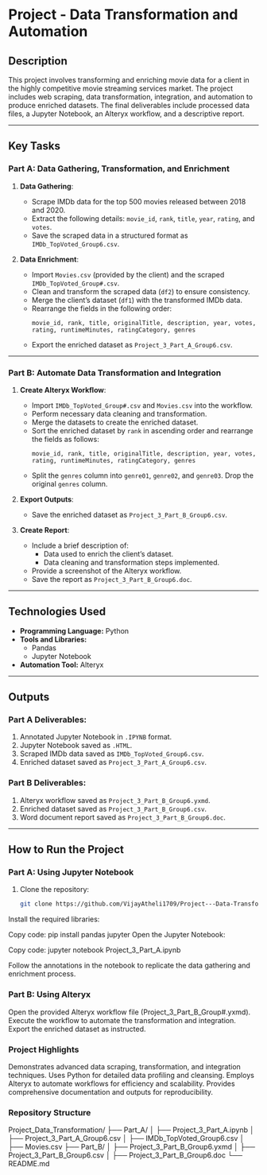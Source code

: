 # Project - Data Transformation and Automation

## Description
This project involves transforming and enriching movie data for a client in the highly competitive movie streaming services market. The project includes web scraping, data transformation, integration, and automation to produce enriched datasets. The final deliverables include processed data files, a Jupyter Notebook, an Alteryx workflow, and a descriptive report.

---

## Key Tasks

### **Part A: Data Gathering, Transformation, and Enrichment**
1. **Data Gathering**:
   - Scrape IMDb data for the top 500 movies released between 2018 and 2020.
   - Extract the following details: `movie_id`, `rank`, `title`, `year`, `rating`, and `votes`.
   - Save the scraped data in a structured format as `IMDb_TopVoted_Group6.csv`.

2. **Data Enrichment**:
   - Import `Movies.csv` (provided by the client) and the scraped `IMDb_TopVoted_Group#.csv`.
   - Clean and transform the scraped data (`df2`) to ensure consistency.
   - Merge the client’s dataset (`df1`) with the transformed IMDb data.
   - Rearrange the fields in the following order:
     ```
     movie_id, rank, title, originalTitle, description, year, votes, rating, runtimeMinutes, ratingCategory, genres
     ```
   - Export the enriched dataset as `Project_3_Part_A_Group6.csv`.

---

### **Part B: Automate Data Transformation and Integration**
1. **Create Alteryx Workflow**:
   - Import `IMDb_TopVoted_Group#.csv` and `Movies.csv` into the workflow.
   - Perform necessary data cleaning and transformation.
   - Merge the datasets to create the enriched dataset.
   - Sort the enriched dataset by `rank` in ascending order and rearrange the fields as follows:
     ```
     movie_id, rank, title, originalTitle, description, year, votes, rating, runtimeMinutes, ratingCategory, genres
     ```
   - Split the `genres` column into `genre01`, `genre02`, and `genre03`. Drop the original `genres` column.

2. **Export Outputs**:
   - Save the enriched dataset as `Project_3_Part_B_Group6.csv`.

3. **Create Report**:
   - Include a brief description of:
     - Data used to enrich the client’s dataset.
     - Data cleaning and transformation steps implemented.
   - Provide a screenshot of the Alteryx workflow.
   - Save the report as `Project_3_Part_B_Group6.doc`.

---

## Technologies Used
- **Programming Language:** Python
- **Tools and Libraries:**
  - Pandas
  - Jupyter Notebook
- **Automation Tool:** Alteryx

---

## Outputs
### **Part A Deliverables**:
1. Annotated Jupyter Notebook in `.IPYNB` format.
2. Jupyter Notebook saved as `.HTML`.
3. Scraped IMDb data saved as `IMDb_TopVoted_Group6.csv`.
4. Enriched dataset saved as `Project_3_Part_A_Group6.csv`.

### **Part B Deliverables**:
1. Alteryx workflow saved as `Project_3_Part_B_Group6.yxmd`.
2. Enriched dataset saved as `Project_3_Part_B_Group6.csv`.
3. Word document report saved as `Project_3_Part_B_Group6.doc`.

---

## How to Run the Project

### **Part A: Using Jupyter Notebook**
1. Clone the repository:
   ```bash
   git clone https://github.com/VijayAtheli1709/Project---Data-Transformation-and-Automation.git

Install the required libraries:

Copy code:
pip install pandas jupyter
Open the Jupyter Notebook:

Copy code:
jupyter notebook Project_3_Part_A.ipynb

Follow the annotations in the notebook to replicate the data gathering and enrichment process.

### Part B: Using Alteryx
Open the provided Alteryx workflow file (Project_3_Part_B_Group#.yxmd).
Execute the workflow to automate the transformation and integration.
Export the enriched dataset as instructed.

### Project Highlights
Demonstrates advanced data scraping, transformation, and integration techniques.
Uses Python for detailed data profiling and cleansing.
Employs Alteryx to automate workflows for efficiency and scalability.
Provides comprehensive documentation and outputs for reproducibility.

### Repository Structure
Project_Data_Transformation/
├── Part_A/
│   ├── Project_3_Part_A.ipynb
│   ├── Project_3_Part_A_Group6.csv
│   ├── IMDb_TopVoted_Group6.csv
│   ├── Movies.csv
├── Part_B/
│   ├── Project_3_Part_B_Group6.yxmd
│   ├── Project_3_Part_B_Group6.csv
│   ├── Project_3_Part_B_Group6.doc
└── README.md

